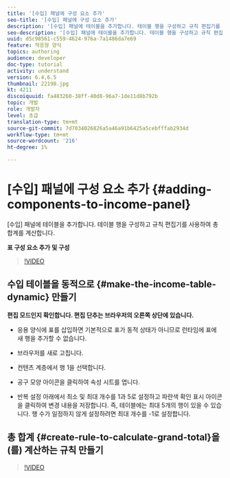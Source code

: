 ```yaml
---
title: '[수입] 패널에 구성 요소 추가'
seo-title: '[수입] 패널에 구성 요소 추가'
description: '[수입] 패널에 테이블을 추가합니다. 테이블 행을 구성하고 규칙 편집기를 사용하여 총 합계를 계산합니다.'
seo-description: '[수입] 패널에 테이블을 추가합니다. 테이블 행을 구성하고 규칙 편집기를 사용하여 총 합계를 계산합니다.'
uuid: d5c98561-c559-4624-976a-7a1486da7e69
feature: 적응형 양식
topics: authoring
audience: developer
doc-type: tutorial
activity: understand
version: 6.4,6.5
thumbnail: 22198.jpg
kt: 4211
discoiquuid: fa483260-38ff-40d8-96a7-1de11d8b792b
topic: 개발
role: 개발자
level: 초급
translation-type: tm+mt
source-git-commit: 7d7034026826a5a46a91b6425a5cebfffab2934d
workflow-type: tm+mt
source-wordcount: '216'
ht-degree: 1%

---
```



# [수입] 패널에 구성 요소 추가 {#adding-components-to-income-panel}

[수입] 패널에 테이블을 추가합니다. 테이블 행을 구성하고 규칙 편집기를 사용하여 총 합계를 계산합니다.

**표 구성 요소 추가 및 구성**

>[!VIDEO](https://video.tv.adobe.com/v/22198?quality=9&learn=on)



## 수입 테이블을 동적으로 {#make-the-income-table-dynamic} 만들기

**편집 모드인지 확인합니다. 편집 단추는 브라우저의 오른쪽 상단에 있습니다.**

* 응용 양식에 표를 삽입하면 기본적으로 표가 동적 상태가 아니므로 런타임에 표에 새 행을 추가할 수 없습니다.

* 브라우저를 새로 고칩니다.

* 컨텐츠 계층에서 행 1을 선택합니다.

* 공구 모양 아이콘을 클릭하여 속성 시트를 엽니다.

* 반복 설정 아래에서 최소 및 최대 개수를 1과 5로 설정하고 파란색 확인 표시 아이콘을 클릭하여 변경 내용을 저장합니다. 즉, 테이블에는 최대 5개의 행이 있을 수 있습니다. 행 수가 일정하지 않게 설정하려면 최대 개수를 -1로 설정합니다.

## 총 합계 {#create-rule-to-calculate-grand-total}을(를) 계산하는 규칙 만들기


>[!VIDEO](https://video.tv.adobe.com/v/22197?quality=9&learn=on)


